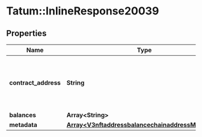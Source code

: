 # Tatum::InlineResponse20039

## Properties
Name | Type | Description | Notes
------------ | ------------- | ------------- | -------------
**contract_address** | **String** | Contract address of the NFT. In Algorand case, it will be asset-id.. | 
**balances** | **Array&lt;String&gt;** |  | 
**metadata** | [**Array&lt;V3nftaddressbalancechainaddressMetadata&gt;**](V3nftaddressbalancechainaddressMetadata.md) |  | [optional] 

